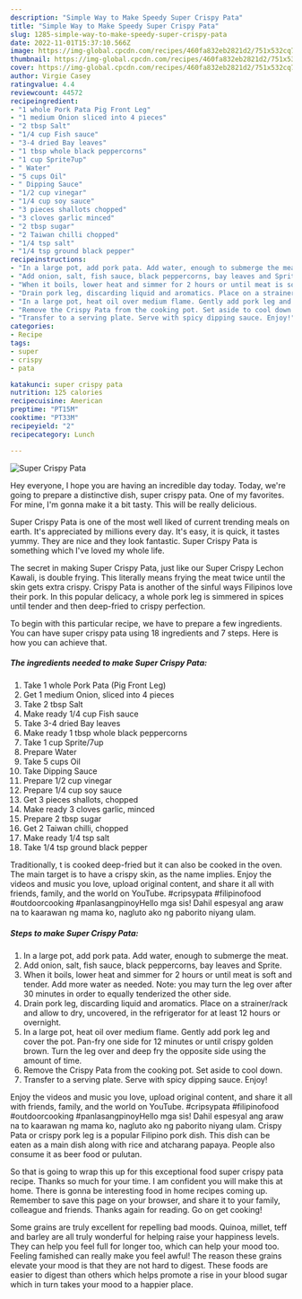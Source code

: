 ```yaml
---
description: "Simple Way to Make Speedy Super Crispy Pata"
title: "Simple Way to Make Speedy Super Crispy Pata"
slug: 1285-simple-way-to-make-speedy-super-crispy-pata
date: 2022-11-01T15:37:10.566Z
image: https://img-global.cpcdn.com/recipes/460fa832eb2821d2/751x532cq70/super-crispy-pata-recipe-main-photo.jpg
thumbnail: https://img-global.cpcdn.com/recipes/460fa832eb2821d2/751x532cq70/super-crispy-pata-recipe-main-photo.jpg
cover: https://img-global.cpcdn.com/recipes/460fa832eb2821d2/751x532cq70/super-crispy-pata-recipe-main-photo.jpg
author: Virgie Casey
ratingvalue: 4.4
reviewcount: 44572
recipeingredient:
- "1 whole Pork Pata Pig Front Leg"
- "1 medium Onion sliced into 4 pieces"
- "2 tbsp Salt"
- "1/4 cup Fish sauce"
- "3-4 dried Bay leaves"
- "1 tbsp whole black peppercorns"
- "1 cup Sprite7up"
- " Water"
- "5 cups Oil"
- " Dipping Sauce"
- "1/2 cup vinegar"
- "1/4 cup soy sauce"
- "3 pieces shallots chopped"
- "3 cloves garlic minced"
- "2 tbsp sugar"
- "2 Taiwan chilli chopped"
- "1/4 tsp salt"
- "1/4 tsp ground black pepper"
recipeinstructions:
- "In a large pot, add pork pata. Add water, enough to submerge the meat."
- "Add onion, salt, fish sauce, black peppercorns, bay leaves and Sprite."
- "When it boils, lower heat and simmer for 2 hours or until meat is soft and tender. Add more water as needed. Note: you may turn the leg over after 30 minutes in order to equally tenderized the other side."
- "Drain pork leg, discarding liquid and aromatics. Place on a strainer/rack and allow to dry, uncovered, in the refrigerator for at least 12 hours or overnight."
- "In a large pot, heat oil over medium flame. Gently add pork leg and cover the pot. Pan-fry one side for 12 minutes or until crispy golden brown. Turn the leg over and deep fry the opposite side using the amount of time."
- "Remove the Crispy Pata from the cooking pot. Set aside to cool down."
- "Transfer to a serving plate. Serve with spicy dipping sauce. Enjoy!"
categories:
- Recipe
tags:
- super
- crispy
- pata

katakunci: super crispy pata 
nutrition: 125 calories
recipecuisine: American
preptime: "PT15M"
cooktime: "PT33M"
recipeyield: "2"
recipecategory: Lunch

---
```



![Super Crispy Pata](https://img-global.cpcdn.com/recipes/460fa832eb2821d2/751x532cq70/super-crispy-pata-recipe-main-photo.jpg)

Hey everyone, I hope you are having an incredible day today. Today, we're going to prepare a distinctive dish, super crispy pata. One of my favorites. For mine, I'm gonna make it a bit tasty. This will be really delicious.

Super Crispy Pata is one of the most well liked of current trending meals on earth. It's appreciated by millions every day. It's easy, it is quick, it tastes yummy. They are nice and they look fantastic. Super Crispy Pata is something which I've loved my whole life.

The secret in making Super Crispy Pata, just like our Super Crispy Lechon Kawali, is double frying. This literally means frying the meat twice until the skin gets extra crispy. Crispy Pata is another of the sinful ways Filipinos love their pork. In this popular delicacy, a whole pork leg is simmered in spices until tender and then deep-fried to crispy perfection.


To begin with this particular recipe, we have to prepare a few ingredients. You can have super crispy pata using 18 ingredients and 7 steps. Here is how you can achieve that.

<!--inarticleads1-->

##### The ingredients needed to make Super Crispy Pata:

1. Take 1 whole Pork Pata (Pig Front Leg)
1. Get 1 medium Onion, sliced into 4 pieces
1. Take 2 tbsp Salt
1. Make ready 1/4 cup Fish sauce
1. Take 3-4 dried Bay leaves
1. Make ready 1 tbsp whole black peppercorns
1. Take 1 cup Sprite/7up
1. Prepare  Water
1. Take 5 cups Oil
1. Take  Dipping Sauce
1. Prepare 1/2 cup vinegar
1. Prepare 1/4 cup soy sauce
1. Get 3 pieces shallots, chopped
1. Make ready 3 cloves garlic, minced
1. Prepare 2 tbsp sugar
1. Get 2 Taiwan chilli, chopped
1. Make ready 1/4 tsp salt
1. Take 1/4 tsp ground black pepper


Traditionally, t is cooked deep-fried but it can also be cooked in the oven. The main target is to have a crispy skin, as the name implies. Enjoy the videos and music you love, upload original content, and share it all with friends, family, and the world on YouTube. #cripsypata #filipinofood #outdoorcooking #panlasangpinoyHello mga sis! Dahil espesyal ang araw na to kaarawan ng mama ko, nagluto ako ng paborito niyang ulam. 

<!--inarticleads2-->

##### Steps to make Super Crispy Pata:

1. In a large pot, add pork pata. Add water, enough to submerge the meat.
1. Add onion, salt, fish sauce, black peppercorns, bay leaves and Sprite.
1. When it boils, lower heat and simmer for 2 hours or until meat is soft and tender. Add more water as needed. Note: you may turn the leg over after 30 minutes in order to equally tenderized the other side.
1. Drain pork leg, discarding liquid and aromatics. Place on a strainer/rack and allow to dry, uncovered, in the refrigerator for at least 12 hours or overnight.
1. In a large pot, heat oil over medium flame. Gently add pork leg and cover the pot. Pan-fry one side for 12 minutes or until crispy golden brown. Turn the leg over and deep fry the opposite side using the amount of time.
1. Remove the Crispy Pata from the cooking pot. Set aside to cool down.
1. Transfer to a serving plate. Serve with spicy dipping sauce. Enjoy!


Enjoy the videos and music you love, upload original content, and share it all with friends, family, and the world on YouTube. #cripsypata #filipinofood #outdoorcooking #panlasangpinoyHello mga sis! Dahil espesyal ang araw na to kaarawan ng mama ko, nagluto ako ng paborito niyang ulam. Crispy Pata or crispy pork leg is a popular Filipino pork dish. This dish can be eaten as a main dish along with rice and atcharang papaya. People also consume it as beer food or pulutan. 

So that is going to wrap this up for this exceptional food super crispy pata recipe. Thanks so much for your time. I am confident you will make this at home. There is gonna be interesting food in home recipes coming up. Remember to save this page on your browser, and share it to your family, colleague and friends. Thanks again for reading. Go on get cooking!

Some grains are truly excellent for repelling bad moods. Quinoa, millet, teff and barley are all truly wonderful for helping raise your happiness levels. They can help you feel full for longer too, which can help your mood too. Feeling famished can really make you feel awful! The reason these grains elevate your mood is that they are not hard to digest. These foods are easier to digest than others which helps promote a rise in your blood sugar which in turn takes your mood to a happier place.
